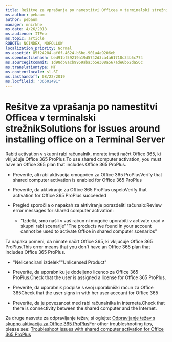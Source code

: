 ```yaml
---
title: Rešitve za vprašanja po namestitvi Officea v terminalski strežnik
ms.author: pebaum
author: pebaum
manager: mnirkhe
ms.date: 4/26/2018
ms.audience: ITPro
ms.topic: article
ROBOTS: NOINDEX, NOFOLLOW
localization_priority: Normal
ms.assetid: 85f24284-af6f-4624-b6be-901a4a9206eb
ms.openlocfilehash: bed91bf59219a19d5742d3ca4a61718c34b5c774
ms.sourcegitcommit: 1d98db8acb9959aba3b5e308a567ade6b62da56c
ms.translationtype: MT
ms.contentlocale: sl-SI
ms.lasthandoff: 08/22/2019
ms.locfileid: "36501491"
---
```

# <a name="solutions-for-issues-around-installing-office-on-a-terminal-server"></a><span data-ttu-id="86f09-102">Rešitve za vprašanja po namestitvi Officea v terminalski strežnik</span><span class="sxs-lookup"><span data-stu-id="86f09-102">Solutions for issues around installing office on a Terminal Server</span></span>

<span data-ttu-id="86f09-103">Rabiti activation v skupni rabi računalnik, morate imeti načrt Office 365, ki vključuje Office 365 ProPlus.</span><span class="sxs-lookup"><span data-stu-id="86f09-103">To use shared computer activation, you must have an Office 365 plan that includes Office 365 ProPlus.</span></span>
  
- <span data-ttu-id="86f09-104">Preverite, ali rabi aktivacija omogočen za Office 365 ProPlus</span><span class="sxs-lookup"><span data-stu-id="86f09-104">Verify that shared computer activation is enabled for Office 365 ProPlus</span></span>
    
- <span data-ttu-id="86f09-105">Preverite, da aktiviranje za Office 365 ProPlus uspelo</span><span class="sxs-lookup"><span data-stu-id="86f09-105">Verify that activation for Office 365 ProPlus succeeded</span></span>
    
- <span data-ttu-id="86f09-106">Pregled sporočila o napakah za aktiviranje porazdeliti računalo:</span><span class="sxs-lookup"><span data-stu-id="86f09-106">Review error messages for shared computer activation:</span></span>
    
  - <span data-ttu-id="86f09-107">"Izdelki, smo našli v vaš račun ni mogoče uporabiti v activate urad v skupni rabi scenarije"</span><span class="sxs-lookup"><span data-stu-id="86f09-107">"The products we found in your account cannot be used to activate Office in shared computer scenarios"</span></span>
  
<span data-ttu-id="86f09-108">Ta napaka pomeni, da nimate načrt Office 365, ki vključuje Office 365 ProPlus.</span><span class="sxs-lookup"><span data-stu-id="86f09-108">This error means that you don't have an Office 365 plan that includes Office 365 ProPlus.</span></span>
    
  - <span data-ttu-id="86f09-109">"Nelicencirani izdelek"</span><span class="sxs-lookup"><span data-stu-id="86f09-109">"Unlicensed Product"</span></span>
    
  - <span data-ttu-id="86f09-110">Preverite, da uporabniku je dodeljeno licenco za Office 365 ProPlus.</span><span class="sxs-lookup"><span data-stu-id="86f09-110">Check that the user is assigned a license for Office 365 ProPlus.</span></span>
    
  - <span data-ttu-id="86f09-111">Preverite, da uporabnik podpiše s svoj uporabniški račun za Office 365</span><span class="sxs-lookup"><span data-stu-id="86f09-111">Check that the user signs in with her user account for Office 365</span></span>
    
  - <span data-ttu-id="86f09-112">Preverite, da je povezanost med rabi računalnika in interneta.</span><span class="sxs-lookup"><span data-stu-id="86f09-112">Check that there is connectivity between the shared computer and the Internet.</span></span>
    
<span data-ttu-id="86f09-113">Za druge nasvete za odpravljanje težav, si oglejte: [Odpravljanje težav s skupno aktivacija za Office 365 ProPlus](https://docs.microsoft.com/DeployOffice/troubleshoot-issues-with-shared-computer-activation-for-office-365-proplus)</span><span class="sxs-lookup"><span data-stu-id="86f09-113">For other troubleshooting tips, please see: [Troubleshoot issues with shared computer activation for Office 365 ProPlus](https://docs.microsoft.com/DeployOffice/troubleshoot-issues-with-shared-computer-activation-for-office-365-proplus)</span></span>
  

